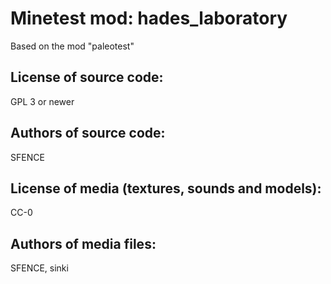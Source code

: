 Minetest mod: hades_laboratory
=======================
Based on the mod "paleotest"

License of source code:
-----------------------
GPL 3 or newer

Authors of source code:
-----------------------
SFENCE

License of media (textures, sounds and models):
-----------------------------------------------
CC-0

Authors of media files:
-----------------------
SFENCE, sinki

